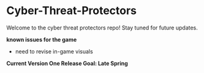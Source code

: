 # Cyber-Threat-Protectors

Welcome to the cyber threat protectors repo! Stay tuned for future updates.

**known issues for the game**
- need to revise in-game visuals

**Current Version One Release Goal: Late Spring**
